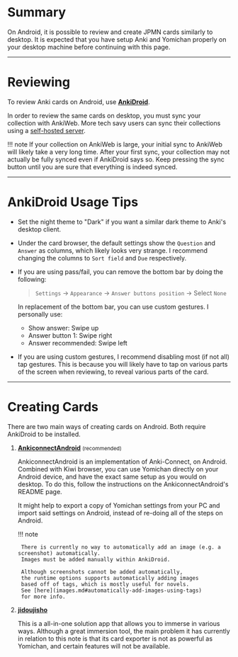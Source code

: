 # Summary

On Android, it is possible to review and create JPMN cards similarly to desktop.
It is expected that you have setup Anki and Yomichan properly on your desktop machine
before continuing with this page.

---

# Reviewing

To review Anki cards on Android, use
[**AnkiDroid**](https://github.com/ankidroid/Anki-Android).

In order to review the same cards on desktop, you must sync your collection with AnkiWeb.
More tech savy users can sync their collections using a
[self-hosted server](https://docs.ankiweb.net/sync-server.html).

!!! note
    If your collection on AnkiWeb is large, your initial sync to AnkiWeb will likely take a
    very long time.
    After your first sync, your collection may not actually be fully synced even if AnkiDroid says so.
    Keep pressing the sync button until you are sure that everything is indeed synced.

---

# AnkiDroid Usage Tips

- Set the night theme to "Dark" if you want a similar dark theme to Anki's desktop client.
- Under the card browser, the default settings show the `Question` and `Answer` as columns, which likely
    looks very strange. I recommend changing the columns to `Sort field` and `Due` respectively.
- If you are using pass/fail, you can remove the bottom bar by doing the following:

    > `Settings` →  `Appearance` →  `Answer buttons position` →  Select `None`

    In replacement of the bottom bar, you can use custom gestures. I personally use:

    - Show answer: Swipe up
    - Answer button 1: Swipe right
    - Answer recommended: Swipe left
- If you are using custom gestures, I recommend disabling most (if not all) tap gestures.
    This is because you will likely have to tap on various parts of the screen
    when reviewing, to reveal various parts of the card.


---

# Creating Cards

There are two main ways of creating cards on Android.
Both require AnkiDroid to be installed.

1. [**AnkiconnectAndroid**](https://github.com/KamWithK/AnkiconnectAndroid) <small>(recommended)</small>

    AnkiconnectAndroid is an implementation of Anki-Connect, on Android.
    Combined with Kiwi browser, you can use Yomichan directly on your Android device,
    and have the exact same setup as you would on desktop.
    To do this, follow the instructions on the AnkiconnectAndroid's README page.

    It might help to export a copy of Yomichan settings from your PC and import said settings on Android,
    instead of re-doing all of the steps on Android.

    !!! note

        There is currently no way to automatically add an image (e.g. a screenshot) automatically.
        Images must be added manually within AnkiDroid.

        Although screenshots cannot be added automatically,
        the runtime options supports automatically adding images
        based off of tags, which is mostly useful for novels.
        See [here](images.md#automatically-add-images-using-tags)
        for more info.


1. [**jidoujisho**](https://github.com/lrorpilla/jidoujisho)

    This is a all-in-one solution app that allows you to immerse in various ways.
    Although a great immersion tool, the main problem it has currently in relation
    to this note is that its card exporter is not as powerful as Yomichan,
    and certain features will not be available.

